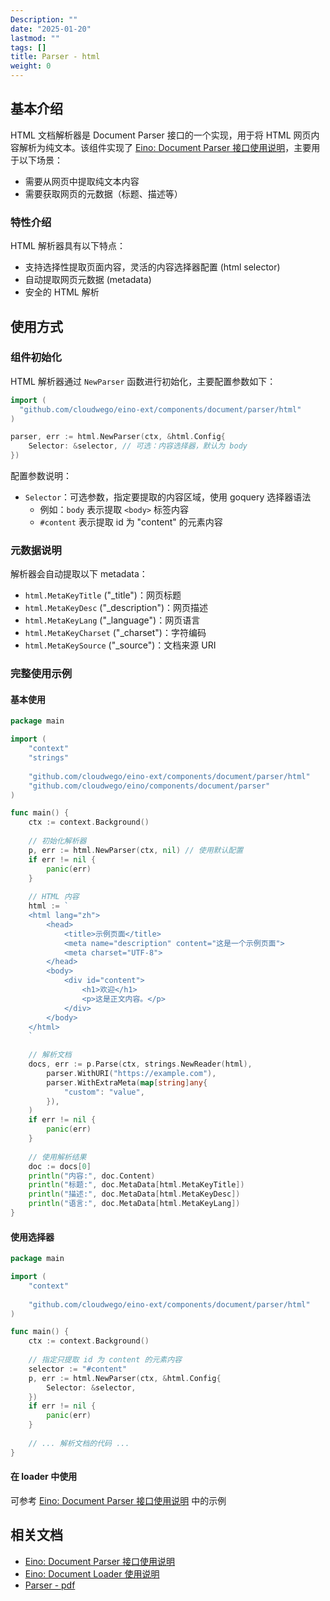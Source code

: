 ```yaml
---
Description: ""
date: "2025-01-20"
lastmod: ""
tags: []
title: Parser - html
weight: 0
---
```


## **基本介绍**

HTML 文档解析器是 Document Parser 接口的一个实现，用于将 HTML 网页内容解析为纯文本。该组件实现了 [Eino: Document Parser 接口使用说明](/zh/docs/eino/core_modules/components/document_loader_guide/document_parser_interface_guide)，主要用于以下场景：

- 需要从网页中提取纯文本内容
- 需要获取网页的元数据（标题、描述等）

### **特性介绍**

HTML 解析器具有以下特点：

- 支持选择性提取页面内容，灵活的内容选择器配置 (html selector)
- 自动提取网页元数据 (metadata)
- 安全的 HTML 解析

## **使用方式**

### **组件初始化**

HTML 解析器通过 `NewParser` 函数进行初始化，主要配置参数如下：

```go
import (
  "github.com/cloudwego/eino-ext/components/document/parser/html"
)

parser, err := html.NewParser(ctx, &html.Config{
    Selector: &selector, // 可选：内容选择器，默认为 body
})
```

配置参数说明：

- `Selector`：可选参数，指定要提取的内容区域，使用 goquery 选择器语法
  - 例如：`body` 表示提取 `<body>` 标签内容
  - `#content` 表示提取 id 为 "content" 的元素内容

### **元数据说明**

解析器会自动提取以下 metadata：

- `html.MetaKeyTitle` ("_title")：网页标题
- `html.MetaKeyDesc` ("_description")：网页描述
- `html.MetaKeyLang` ("_language")：网页语言
- `html.MetaKeyCharset` ("_charset")：字符编码
- `html.MetaKeySource` ("_source")：文档来源 URI

### **完整使用示例**

#### **基本使用**

```go
package main

import (
    "context"
    "strings"
    
    "github.com/cloudwego/eino-ext/components/document/parser/html"
    "github.com/cloudwego/eino/components/document/parser"
)

func main() {
    ctx := context.Background()
    
    // 初始化解析器
    p, err := html.NewParser(ctx, nil) // 使用默认配置
    if err != nil {
        panic(err)
    }
    
    // HTML 内容
    html := `
    <html lang="zh">
        <head>
            <title>示例页面</title>
            <meta name="description" content="这是一个示例页面">
            <meta charset="UTF-8">
        </head>
        <body>
            <div id="content">
                <h1>欢迎</h1>
                <p>这是正文内容。</p>
            </div>
        </body>
    </html>
    `
    
    // 解析文档
    docs, err := p.Parse(ctx, strings.NewReader(html),
        parser.WithURI("https://example.com"),
        parser.WithExtraMeta(map[string]any{
            "custom": "value",
        }),
    )
    if err != nil {
        panic(err)
    }
    
    // 使用解析结果
    doc := docs[0]
    println("内容:", doc.Content)
    println("标题:", doc.MetaData[html.MetaKeyTitle])
    println("描述:", doc.MetaData[html.MetaKeyDesc])
    println("语言:", doc.MetaData[html.MetaKeyLang])
}
```

#### **使用选择器**

```go
package main

import (
    "context"
    
    "github.com/cloudwego/eino-ext/components/document/parser/html"
)

func main() {
    ctx := context.Background()
    
    // 指定只提取 id 为 content 的元素内容
    selector := "#content"
    p, err := html.NewParser(ctx, &html.Config{
        Selector: &selector,
    })
    if err != nil {
        panic(err)
    }
    
    // ... 解析文档的代码 ...
}
```

#### 在 loader 中使用

可参考 [Eino: Document Parser 接口使用说明](/zh/docs/eino/core_modules/components/document_loader_guide/document_parser_interface_guide) 中的示例

## **相关文档**

- [Eino: Document Parser 接口使用说明](/zh/docs/eino/core_modules/components/document_loader_guide/document_parser_interface_guide)
- [Eino: Document Loader 使用说明](/zh/docs/eino/core_modules/components/document_loader_guide)
- [Parser - pdf](/zh/docs/eino/ecosystem_integration/document/parser_pdf)

